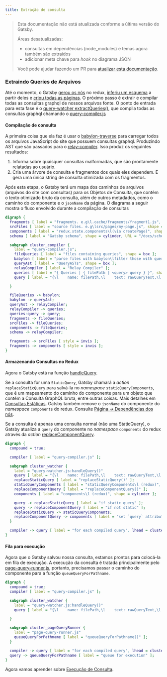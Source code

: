 ```yaml
---
title: Extração de consulta
---
```


> Esta documentação não está atualizada conforme a última versão do Gatsby.
>
> Áreas desatualizadas:
>
> - consultas em dependências (node_modules) e temas agora também são extraidos
> - adicionar meta chave para _hook_ no diagrama JSON
>
> Você pode ajudar fazendo um PR para [atualizar esta documentação](https://github.com/gatsbyjs/gatsby/issues/14228).

### Extraindo Queries de Arquivos

Até o momento, o Gatsby [gerou os nós](/docs/node-creation/) no redux, [inferiu um esquema](/docs/schema-generation/) a partir deles e [criou todas as páginas](/docs/page-creation/). O próximo passo é extrair e compilar todas as consultas graphql de nossos arquivos fonte. O ponto de entrada para esta fase é o [query-watcher extractQueries()](https://github.com/gatsbyjs/gatsby/blob/master/packages/gatsby/src/internal-plugins/query-runner/query-watcher.js), que compila todas as consultas graphql chamando o [query-compiler.js](https://github.com/gatsbyjs/gatsby/blob/master/packages/gatsby/src/internal-plugins/query-runner/query-compiler.js)

#### Compilação de consulta

A primeira coisa que ela faz é usar o [babylon-traverse](https://babeljs.io/docs/en/next/babel-traverse.html) para carregar todos os arquivos JavaScript do site que possuem consultas graphql. Produzindo AST que são passados para o [relay-compiler](https://facebook.github.io/relay/docs/en/compiler-architecture.html). Isso produz os seguintes resultados:

1. Informa sobre quaisquer consultas malformadas, que são prontamente relatadas ao usuário.
1. Cria uma árvore de consulta e fragmentos dos quais eles dependem. E gera uma única string de consulta otimizada com os fragmentos.

Após esta etapa, o Gatsby terá um mapa dos caminhos de arquivos (arquivos do site com consultas) para os Objetos de Consulta, que contêm o texto otimizado bruto da consulta, além de outros metadados, como o caminho do componente e o `jsonName` da página. O diagrama a seguir mostra o fluxo envolvido durante a compilação de consultas

```dot
digraph {
  fragments [ label = "fragments. e.g\l.cache/fragments/fragment1.js", shape = cylinder ];
  srcFiles [ label = "source files. e.g\lsrc/pages/my-page.js", shape = cylinder ];
  components [ label = "redux.state.components\l(via createPage)", shape = cylinder ];
  schema [ label = "Gatsby schema", shape = cylinder, URL = "/docs/schema-generation/" ];

  subgraph cluster_compiler {
    label = "query-compiler.js";
    fileQueries [ label = "files containing queries", shape = box ];
    babylon [ label = "parse files with babylon\lfilter those with queries" ];
    queryAst [ label = "QueryASTs", shape = box ];
    relayCompiler [ label = "Relay Compiler" ];
    queries [ label = "{ Queries | { filePath | <query> query } }", shape = record ];
    query [ label = "{\l    name: filePath,\l    text: rawQueryText,\l    originalText: original text from file,\l    path: filePath,\l    isStaticQuery: if it is,\l    hash: hash of query\l}\l ", shape = box ];

  }

  fileQueries -> babylon;
  babylon -> queryAst;
  queryAst -> relayCompiler;
  relayCompiler -> queries;
  queries:query -> query;
  fragments -> fileQueries;
  srcFiles -> fileQueries;
  components -> fileQueries;
  schema -> relayCompiler;

  fragments -> srcFiles [ style = invis ];
  fragments -> components [ style = invis ];
}
```

#### Armazenando Consultas no Redux

Agora o Gatsby está na função [handleQuery](https://github.com/gatsbyjs/gatsby/blob/master/packages/gatsby/src/internal-plugins/query-runner/query-watcher.js#L68).

Se a consulta for uma `StaticQuery`, Gatsby chamará a _action_ `replaceStaticQuery` para salvá-la no _namespace_ `staticQueryComponents`, que é um mapeamento do caminho do componente para um objeto que contém a Consulta GraphQL bruta, entre outras coisas. Mais detalhes em [Consultas Estáticas](/docs/static-vs-normal-queries/). Gatsby também remove o `jsonName` do componente do _namespace_ `components` do redux. Consulte [Página -> Dependências dos nós](/docs/page-node-dependencies/).

Se a consulta é apenas uma consulta normal (não uma StaticQuery), o Gatsby atualiza a `query` do componente no _namespace_ `components` do redux através da _action_ [replaceComponentQuery](https://github.com/gatsbyjs/gatsby/blob/master/packages/gatsby/src/redux/actions.js#L827).

```dot
digraph {
  compound = true;

  compiler [ label = "query-compiler.js" ];

  subgraph cluster_watcher {
    label = "query-watcher.js:handleQuery()"
    query [ label = "{\l    name: filePath,\l    text: rawQueryText,\l    originalText: original text from file,\l    path: filePath,\l    isStaticQuery: if it is,\l    hash: hash of query\l}\l ", shape = box ];
    replaceStaticQuery [ label = "replaceStaticQuery()" ];
    staticQueryComponents [ label = "staticQueryComponents\l (redux)", shape = cylinder ];
    replaceComponentQuery [ label = "replaceComponentQuery()" ];
    components [ label = "components\l (redux)", shape = cylinder ];

    query -> replaceStaticQuery [ label = "if static query" ];
    query -> replaceComponentQuery [ label = "if not static" ];
    replaceStaticQuery -> staticQueryComponents;
    replaceComponentQuery -> components [ label = "set `query` attribute" ];
  }

  compiler -> query [ label = "for each compiled query", lhead = cluster_watcher ];
}
```

#### Fila para execução

Agora que o Gatsby salvou nossa consulta, estamos prontos para colocá-la em fila de execução. A execução da consulta é tratada principalmente pelo [page-query-runner.js](https://github.com/gatsbyjs/gatsby/blob/master/packages/gatsby/src/internal-plugins/query-runner/page-query-runner.js), portanto, precisamos passar o caminho do componente para a função `queueQueryForPathname`.

```dot
digraph {
  compound = true;
  compiler [ label = "query-compiler.js" ];

  subgraph cluster_watcher {
    label = "query-watcher.js:handleQuery()"
    query [ label = "{\l    name: filePath,\l    text: rawQueryText,\l    originalText: original text from file,\l    path: filePath,\l    isStaticQuery: if it is,\l    hash: hash of query\l}\l ", shape = box ];

  }

  subgraph cluster_pageQueryRunner {
    label = "page-query-runner.js"
    queueQueryForPathname [ label = "queueQueryForPathname()" ];
  }

  compiler -> query [ label = "for each compiled query", lhead = cluster_watcher ];
  query -> queueQueryForPathname [ label = "queue for execution" ];
}
```

Agora vamos aprender sobre [Execução de Consulta](/docs/query-execution/).
